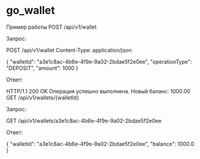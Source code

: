 # go_wallet

Пример работы
POST /api/v1/wallet

Запрос:

POST /api/v1/wallet
Content-Type: application/json

{
  "walletId": "a3e1c8ac-4b6e-4f9e-9a02-2bdae5f2e0ee",
  "operationType": "DEPOSIT",
  "amount": 1000
}

Ответ:

HTTP/1.1 200 OK
Операция успешно выполнена. Новый баланс: 1000.00
GET /api/v1/wallets/{walletId}

Запрос:

GET /api/v1/wallets/a3e1c8ac-4b6e-4f9e-9a02-2bdae5f2e0ee

Ответ:

{
  "walletId": "a3e1c8ac-4b6e-4f9e-9a02-2bdae5f2e0ee",
  "balance": 1000.0
}
